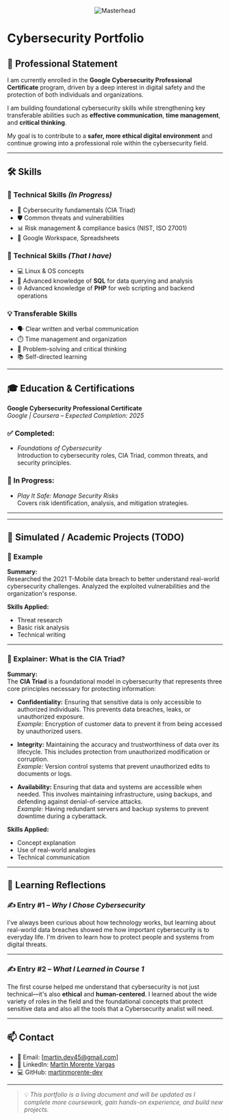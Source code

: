 
<p align="center">
  <img src="https://imgs.search.brave.com/2CH60sY5GbhPH2upmljEl7Bibk91mGA4LD5T9wRLW5Y/rs:fit:860:0:0:0/g:ce/aHR0cHM6Ly9pbWcu/ZnJlZXBpay5jb20v/Zm90by1ncmF0aXMv/Y29uY2VwdG8tc2Vn/dXJpZGFkLWNpYmVy/bmV0aWNhLWFydGUt/ZGlnaXRhbF8yMy0y/MTUxNjM3NzYwLmpw/Zz9zZW10PWFpc19o/eWJyaWQmdz03NDA" alt="Masterhead" />
</p>

<h1>Cybersecurity Portfolio</h1>

## 🧾 Professional Statement

I am currently enrolled in the **Google Cybersecurity Professional Certificate** program, driven by a deep interest in digital safety and the protection of both individuals and organizations. 

I am building foundational cybersecurity skills while strengthening key transferable abilities such as **effective communication**, **time management**, and **critical thinking**. 

My goal is to contribute to a **safer, more ethical digital environment** and continue growing into a professional role within the cybersecurity field.

---

## 🛠️ Skills

### 🧩 Technical Skills *(In Progress)*
- 🔐 Cybersecurity fundamentals (CIA Triad)
- 🛡️ Common threats and vulnerabilities
- 📊 Risk management & compliance basics (NIST, ISO 27001)
- 🧮 Google Workspace, Spreadsheets

### 🧩 Technical Skills *(That I have)*
  - 💻 Linux & OS concepts
  - 🧠 Advanced knowledge of **SQL** for data querying and analysis
  - 🌐 Advanced knowledge of **PHP** for web scripting and backend operations
### 💡 Transferable Skills
- 🗣️ Clear written and verbal communication
- ⏱️ Time management and organization
- 🧠 Problem-solving and critical thinking
- 📚 Self-directed learning

---
## 🎓 Education & Certifications

**Google Cybersecurity Professional Certificate**  
*Google | Coursera – Expected Completion: 2025*

### ✅ Completed:
- *Foundations of Cybersecurity*  
  Introduction to cybersecurity roles, CIA Triad, common threats, and security principles.

### 🚧 In Progress:
- *Play It Safe: Manage Security Risks*  
  Covers risk identification, analysis, and mitigation strategies.

---
---

## 🧪 Simulated / Academic Projects (TODO)

### 📌 Example

**Summary:**  
Researched the 2021 T-Mobile data breach to better understand real-world cybersecurity challenges. Analyzed the exploited vulnerabilities and the organization's response.

**Skills Applied:**  
- Threat research  
- Basic risk analysis  
- Technical writing

---

### 📌 Explainer: What is the CIA Triad?

**Summary:**  
The **CIA Triad** is a foundational model in cybersecurity that represents three core principles necessary for protecting information:

- **Confidentiality:** Ensuring that sensitive data is only accessible to authorized individuals. This prevents data breaches, leaks, or unauthorized exposure.  
  *Example:* Encryption of customer data to prevent it from being accessed by unauthorized users.

- **Integrity:** Maintaining the accuracy and trustworthiness of data over its lifecycle. This includes protection from unauthorized modification or corruption.  
  *Example:* Version control systems that prevent unauthorized edits to documents or logs.

- **Availability:** Ensuring that data and systems are accessible when needed. This involves maintaining infrastructure, using backups, and defending against denial-of-service attacks.  
  *Example:* Having redundant servers and backup systems to prevent downtime during a cyberattack.

**Skills Applied:**  
- Concept explanation  
- Use of real-world analogies  
- Technical communication

---

## 📝 Learning Reflections

### ✍️ Entry #1 – *Why I Chose Cybersecurity*

I've always been curious about how technology works, but learning about real-world data breaches showed me how important cybersecurity is to everyday life. I'm driven to learn how to protect people and systems from digital threats.

---

### ✍️ Entry #2 – *What I Learned in Course 1*

The first course helped me understand that cybersecurity is not just technical—it's also **ethical** and **human-centered**. I learned about the wide variety of roles in the field and the foundational concepts that protect sensitive data and also all the tools that a Cybersecurity analist will need.

---

## 📫 Contact

- 📧 Email: [martin.dev45@gmail.com]  
- 🔗 LinkedIn: [Martín Morente Vargas](www.linkedin.com/in/martinmorentevargas)  
- 💻 GitHub: [martinmorente-dev](https://github.com/martinmorente-dev)

---

> 💡 *This portfolio is a living document and will be updated as I complete more coursework, gain hands-on experience, and build new projects.*

